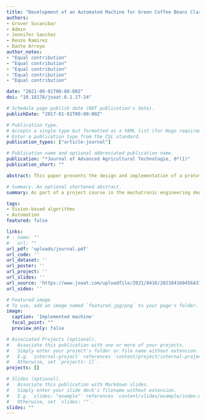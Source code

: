 ```yaml
---
title: "Development of an Automated Machine for Green Coffee Beans Classification by Size and Defects"
authors:
- Grover Susanibar
- Admin
- Jennifer Sanchez
- Renzo Ramirez
- Dante Arroyo
author_notes:
- "Equal contribution"
- "Equal contribution"
- "Equal contribution"
- "Equal contribution"
- "Equal contribution"

date: "2021-09-01T00:00:00Z"
doi: "10.18178/joaat.8.1.17-24"

# Schedule page publish date (NOT publication's date).
publishDate: "2017-01-01T00:00:00Z"

# Publication type.
# Accepts a single type but formatted as a YAML list (for Hugo requirements).
# Enter a publication type from the CSL standard.
publication_types: ["article-journal"]

# Publication name and optional abbreviated publication name.
publication: "*Journal of Advanced Agricultural Technologie, 8*(1)"
publication_short: ""

abstract: This paper presents the design and implementation of a prototype automated machine for green coffee beans classification for small agro-industries. This work responds to the need to simultaneously automate the processes of sorting by size and grading by physical defects of green coffee beans with the aim of optimizing the time and increasing the quality of the final product. Firstly, the machine classifies grains into three size ranges through a mechanical sorting system. Secondly, it has computer vision algorithms working in real time to differentiate good and defective grains. Then it has an embedded system for control along with a set of sensors and actuators and a control panel that make possible a selection of quality of green coffee beans. The results show an accuracy of 96% for sorting by size and an accuracy of 80% for grading by physical defects. The flow of coffee beans at the outlet is approximately 5 kilograms per hour. Finally, a set of conclusions and future works are presented.

# Summary. An optional shortened abstract.
summary: As part of a project course in the mechatronic engineering degree, a machine for the automatic classification of coffee beans by color and size using vision-based algorithms was developed.

tags:
- Vision-based algorithms
- Automation
featured: false

links: 
# - name: ""
#   url: ""
url_pdf: 'uploads/journal.pdf'
url_code: ''
url_dataset: ''
url_poster: ''
url_project: ''
url_slides: ''
url_source: 'https://www.joaat.com/uploadfile/2021/0416/20210416045643148.pdf'
url_video: ''

# Featured image
# To use, add an image named `featured.jpg/png` to your page's folder. 
image:
  caption: 'Implemented machine'
  focal_point: ""
  preview_only: false

# Associated Projects (optional).
#   Associate this publication with one or more of your projects.
#   Simply enter your project's folder or file name without extension.
#   E.g. `internal-project` references `content/project/internal-project/index.md`.
#   Otherwise, set `projects: []`.
projects: []

# Slides (optional).
#   Associate this publication with Markdown slides.
#   Simply enter your slide deck's filename without extension.
#   E.g. `slides: "example"` references `content/slides/example/index.md`.
#   Otherwise, set `slides: ""`.
slides: ""
---
```


